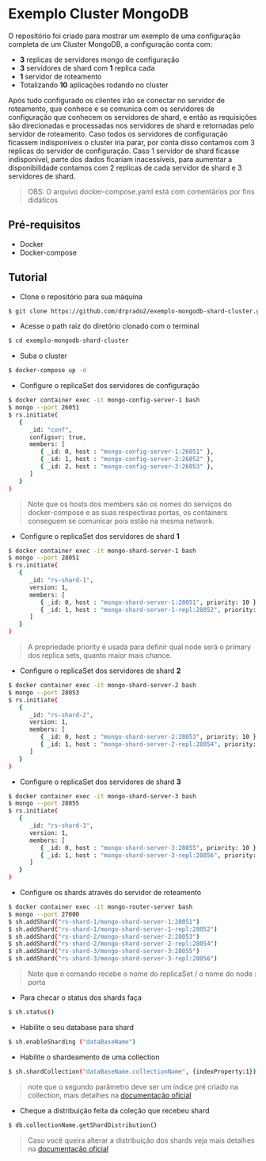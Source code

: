 # Exemplo Cluster MongoDB

O repositório foi criado para mostrar um exemplo de uma configuração completa de um Cluster MongoDB, a configuração conta com:

  - **3** replicas de servidores mongo de configuração
  - **3** servidores de shard com **1** replica cada
  - **1** servidor de roteamento
  - Totalizando **10** aplicações rodando no cluster
 
Após tudo configurado os clientes irão se conectar no servidor de roteamento, que conhece e se comunica com os servidores de configuração que conhecem os servidores de shard, e então as requisições são direcionadas e processadas nos servidores de shard e retornadas pelo servidor de roteamento.
Caso todos os servidores de configuração ficassem indisponíveis o cluster iria parar, por conta disso contamos com 3 replicas do servidor de configuração.
Caso 1 servidor de shard ficasse indisponível, parte dos dados ficariam inacessíveis, para aumentar a disponibilidade contamos com 2 replicas de cada servidor de shard e 3 servidores de shard.
> OBS: O arquivo docker-compose.yaml está com comentários por fins didáticos

## Pré-requisitos

  - Docker 
  - Docker-compose
  
## Tutorial
 - Clone o repositório para sua máquina
```sh
$ git clone https://github.com/drprado2/exemplo-mongodb-shard-cluster.git
```
 - Acesse o path raiz do diretório clonado com o terminal
```sh
$ cd exemplo-mongodb-shard-cluster
```
- Suba o cluster
```sh
$ docker-compose up -d
```
- Configure o replicaSet dos servidores de configuração
```sh
$ docker container exec -it mongo-config-server-1 bash
$ mongo --port 26051
$ rs.initiate(
   {
      _id: "conf",
      configsvr: true,
      members: [
         { _id: 0, host : "mongo-config-server-1:26051" },
         { _id: 1, host : "mongo-config-server-2:26052" },		 
		 { _id: 2, host : "mongo-config-server-3:26053" },
      ]
   }
)
```
>Note que os hosts dos members são os nomes do serviços do docker-compose e as suas respectivas portas, os containers conseguem se comunicar pois estão na mesma network.
- Configure o replicaSet dos servidores de shard **1**
```sh
$ docker container exec -it mongo-shard-server-1 bash
$ mongo --port 28051
$ rs.initiate(
   {
      _id: "rs-shard-1",
      version: 1,
      members: [
         { _id: 0, host : "mongo-shard-server-1:28051", priority: 10 },
         { _id: 1, host : "mongo-shard-server-1-repl:28052", priority: 1 },		 
      ]
   }
)
```
>A propriedade priority é usada para definir qual node será o primary dos replica sets, quanto maior mais chance.
- Configure o replicaSet dos servidores de shard **2**
```sh
$ docker container exec -it mongo-shard-server-2 bash
$ mongo --port 28053
$ rs.initiate(
   {
      _id: "rs-shard-2",
      version: 1,
      members: [
         { _id: 0, host : "mongo-shard-server-2:28053", priority: 10 },
         { _id: 1, host : "mongo-shard-server-2-repl:28054", priority: 1 },		 
      ]
   }
)
```
- Configure o replicaSet dos servidores de shard **3**
```sh
$ docker container exec -it mongo-shard-server-3 bash
$ mongo --port 28055
$ rs.initiate(
   {
      _id: "rs-shard-3",
      version: 1,
      members: [
         { _id: 0, host : "mongo-shard-server-3:28055", priority: 10 },
         { _id: 1, host : "mongo-shard-server-3-repl:28056", priority: 1 },		 
      ]
   }
)
```
- Configure os shards através do servidor de roteamento
```sh
$ docker container exec -it mongo-router-server bash
$ mongo --port 27000
$ sh.addShard("rs-shard-1/mongo-shard-server-1:28051")
$ sh.addShard("rs-shard-1/mongo-shard-server-1-repl:28052")
$ sh.addShard("rs-shard-2/mongo-shard-server-2:28053")
$ sh.addShard("rs-shard-2/mongo-shard-server-2-repl:28054")
$ sh.addShard("rs-shard-3/mongo-shard-server-3:28055")
$ sh.addShard("rs-shard-3/mongo-shard-server-3-repl:28056")
```
>Note que o comando recebe o nome do replicaSet / o nome do node : porta
- Para checar o status dos shards faça
```sh
$ sh.status()
```
- Habilite o seu database para shard
```sh
$ sh.enableSharding ("dataBaseName")
```
- Habilite o shardeamento de uma collection
```sh
$ sh.shardCollection("dataBaseName.collectionName", {indexProperty:1})
```
>note que o segundo parâmetro deve ser um índice pré criado na collection, mais detalhes na [documentação oficial](https://docs.mongodb.com/manual/reference/method/sh.shardCollection/#examples)
- Cheque a distribuição feita da coleção que recebeu shard
```sh
$ db.collectionName.getShardDistribution()
```
>Caso você queira alterar a distribuição dos shards veja mais detalhes na [documentação oficial](https://docs.mongodb.com/manual/tutorial/modify-chunk-size-in-sharded-cluster/)

